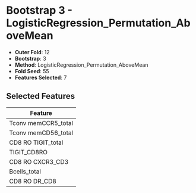 # Bootstrap 3 - LogisticRegression_Permutation_AboveMean

- **Outer Fold**: 12
- **Bootstrap**: 3
- **Method**: LogisticRegression_Permutation_AboveMean
- **Fold Seed**: 55
- **Features Selected**: 7

## Selected Features

| Feature |
|---------|
| Tconv memCCR5_total |
| Tconv memCD56_total |
| CD8 RO TIGIT_total |
| TIGIT_CD8RO |
| CD8 RO CXCR3_CD3 |
| Bcells_total |
| CD8 RO DR_CD8 |

